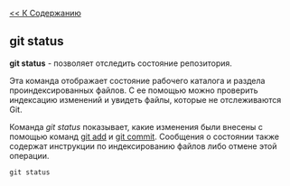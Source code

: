 [<< К Содержанию](./readme.md)

## git status

**git status** - позволяет отследить состояние репозитория.

Эта команда отображает состояние рабочего каталога и раздела проиндексированных файлов. С ее помощью можно проверить индексацию изменений и увидеть файлы, которые не отслеживаются Git.

Команда *git status* показывает, какие изменения были внесены с помощью команд [git add](add.md) и [git commit](commit.md). Сообщения о состоянии также содержат инструкции по индексированию файлов либо отмене этой операции. 

```bush=
git status
```
